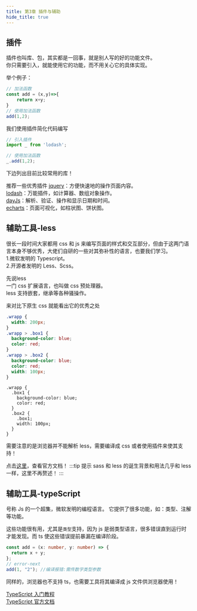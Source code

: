 ```yaml
---
title: 第3章 插件与辅助
hide_title: true
---
```


## 插件
插件也叫库、包，其实都是一回事，就是别人写的好的功能文件。    
你只需要引入，就能使用它的功能，而不用关心它的具体实现。

举个例子：
```js
// 加法函数
const add = (x,y)=>{
    return x+y;
}
// 使用加法函数
add(1,2);
```

我们使用插件简化代码编写
```js
// 引入插件
import _ from 'lodash';

// 使用加法函数
_.add(1,2);
```

下边列出目前比较常用的库！

推荐一些优秀插件
[jquery](https://jquery.com/)：方便快速地的操作页面内容。   
[lodash](https://www.lodashjs.com)：万能插件，如计算器、数组对象操作。   
[dayJs](https://dayjs.fenxianglu.cn/)：解析、验证、操作和显示日期和时间。   
[echarts](https://echarts.apache.org/zh/index.html)：页面可视化，如柱状图、饼状图。




## 辅助工具-less
很长一段时间大家都用 css 和 js 来编写页面的样式和交互部分，但由于这两门语言本身不够优秀，大佬们自研的一些对其弥补性的语言，也要我们学习。    
1.微软发明的 Typescript。         
2.开源者发明的 Less、Scss。    

先说less    
一门 css 扩展语言，也叫做 css 预处理器。  
less 支持嵌套，继承等各种骚操作。

来对比下原生 css 就能看出它的优秀之处

```css title="style.css"
.wrapp {
  width: 200px;
}
.wrapp > .box1 {
  background-color: blue;
  color: red;
}
.wrapp > .box2 {
  background-color: blue;
  color: red;
  width: 100px;
}
```

```less title="style.less"
.wrapp {
  .box1 {
    background-color: blue;
    color: red;
  }
  .box2 {
    .box1;
    width: 100px;
  }
}
```

需要注意的是浏览器并不能解析 less，需要编译成 css 或者使用插件来使其支持！

点击[这里](https://less.bootcss.com)，查看官方文档！
:::tip 提示
sass 和 less 的诞生背景和用法几乎和 less 一样，这里不再赘述！
:::

## 辅助工具-typeScript

号称 Js 的一个超集，微软发明的编程语言。
它提供了很多功能，如：类型、注解等功能。

这些功能很有用，尤其是`类型`支持，因为 js 是弱类型语言，很多错误直到运行时才能发现。而 ts 使这些错误提前暴漏在编译阶段。

```ts title="index.ts"
const add = (x: number, y: number) => {
  return x + y;
};
// error-next
add(1, "2"); //编译报错:需传数字类型参数
```

同样的，浏览器也不支持 ts，也需要工具将其编译成 js 文件供浏览器使用！

[TypeScript 入门教程](http://ts.xcatliu.com)    
[TypeScript 官方文档](https://www.tslang.cn)
